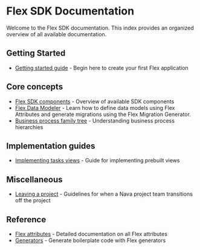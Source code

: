 # Flex SDK Documentation

Welcome to the Flex SDK documentation. This index provides an organized overview of all available documentation.

## Getting Started

- [Getting started guide](./getting-started.md) - Begin here to create your first Flex application

## Core concepts

- [Flex SDK components](./flex-sdk-components.md) - Overview of available SDK components
- [Flex Data Modeler](./flex-data-modeler.md) - Learn how to define data models using Flex Attributes and generate migrations using the Flex Migration Generator.
- [Business process family tree](./business-process-family-tree.md) - Understanding business process hierarchies

## Implementation guides

- [Implementing tasks views](./implementing-tasks-views.md) - Guide for implementing prebuilt views

## Miscellaneous

- [Leaving a project](./leaving-a-project.md) - Guidelines for when a Nava project team transitions off the project

## Reference

- [Flex attributes](./flex-attributes.md) - Detailed documentation on all Flex attributes
- [Generators](./generators.md) - Generate boilerplate code with Flex generators

